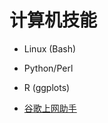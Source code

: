 # 计算机技能

* Linux (Bash)
* Python/Perl
* R (ggplots)

* [谷歌上网助手](http://blog.ligene.cn/2020/04/08/ghelper/)
